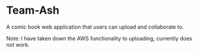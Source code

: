 # Team-Ash

A comic book web application that users can upload and collaborate to.

Note: I have taken down the AWS functionality to uploading, currently does not work.
